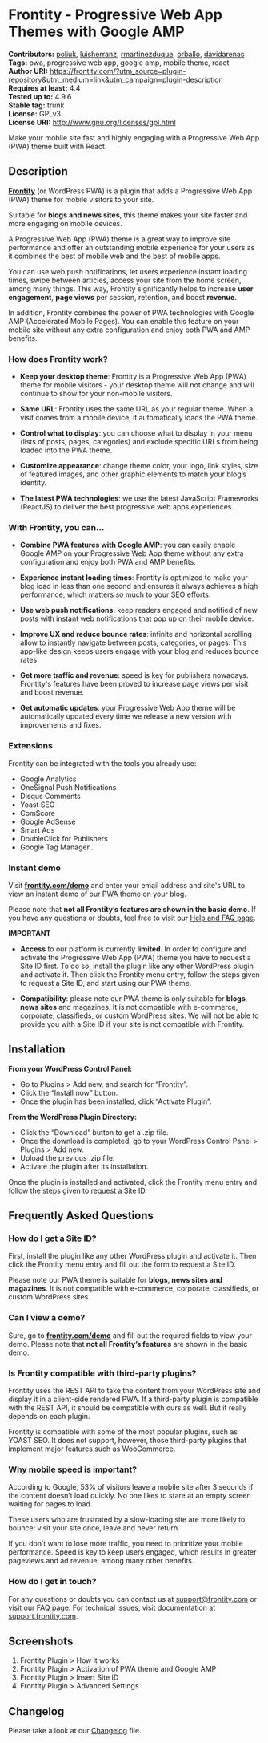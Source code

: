 # Frontity - Progressive Web App Themes with Google AMP #
**Contributors:** [poliuk](https://profiles.wordpress.org/poliuk), [luisherranz](https://profiles.wordpress.org/luisherranz), [rmartinezduque](https://profiles.wordpress.org/rmartinezduque), [orballo](https://profiles.wordpress.org/orballo), [davidarenas](https://profiles.wordpress.org/davidarenas)  
**Tags:** pwa, progressive web app, google amp, mobile theme, react  
**Author URI:** https://frontity.com/?utm_source=plugin-repository&utm_medium=link&utm_campaign=plugin-description  
**Requires at least:** 4.4  
**Tested up to:** 4.9.6  
**Stable tag:** trunk  
**License:** GPLv3  
**License URI:** http://www.gnu.org/licenses/gpl.html  

Make your mobile site fast and highly engaging with a Progressive Web App (PWA) theme built with React.

## Description ##

**[Frontity](https://frontity.com/?utm_source=plugin-repository&utm_medium=link&utm_campaign=plugin-description)** (or WordPress PWA) is a plugin that adds a Progressive Web App (PWA) theme for mobile visitors to your site.

Suitable for **blogs and news sites**, this theme makes your site faster and more engaging on mobile devices.

A Progressive Web App (PWA) theme is a great way to improve site performance and offer an outstanding mobile experience for your users as it combines the best of mobile web and the best of mobile apps.

You can use web push notifications, let users experience instant loading times, swipe between articles, access your site from the home screen, among many things. This way, Frontity significantly helps to increase **user engagement**, **page views** per session, retention, and boost **revenue**.

In addition, Frontity combines the power of PWA technologies with Google AMP (Accelerated Mobile Pages). You can enable this feature on your mobile site without any extra configuration and enjoy both PWA and AMP benefits.

### How does Frontity work? ###

* **Keep your desktop theme**: Frontity is a Progressive Web App (PWA) theme for mobile visitors - your desktop theme will not change and will continue to show for your non-mobile visitors.

* **Same URL**: Frontity uses the same URL as your regular theme. When a visit comes from a mobile device, it automatically loads the PWA theme.

* **Control what to display**: you can choose what to display in your menu (lists of posts, pages, categories) and exclude specific URLs from being loaded into the PWA theme.

* **Customize appearance**: change theme color, your logo, link styles, size of featured images, and other graphic elements to match your blog’s identity.

* **The latest PWA technologies**: we use the latest JavaScript Frameworks (ReactJS) to deliver the best progressive web apps experiences.

### With Frontity, you can... ###

* **Combine PWA features with Google AMP**: you can easily enable Google AMP on your Progressive Web App theme without any extra configuration and enjoy both PWA and AMP benefits.

* **Experience instant loading times**: Frontity is optimized to make your blog load in less than one second and ensures it always achieves a high performance, which matters so much to your SEO efforts.

* **Use web push notifications**: keep readers engaged and notified of new posts with instant web notifications that pop up on their mobile device.

* **Improve UX and reduce bounce rates**: infinite and horizontal scrolling allow to instantly navigate between posts, categories, or pages. This app-like design keeps users engage with your blog and reduces bounce rates. 

* **Get more traffic and revenue**: speed is key for publishers nowadays. Frontity's features have been proved to increase page views per visit and boost revenue.

* **Get automatic updates**: your Progressive Web App theme will be automatically updated every time we release a new version with improvements and fixes.

### Extensions ###

Frontity can be integrated with the tools you already use:

* Google Analytics
* OneSignal Push Notifications
* Disqus Comments
* Yoast SEO
* ComScore
* Google AdSense
* Smart Ads
* DoubleClick for Publishers
* Google Tag Manager...

### Instant demo ###

Visit **[frontity.com/demo](https://frontity.com/demo?utm_source=plugin-repository&utm_medium=demo-link&utm_campaign=plugin-description)** and enter your email address and site's URL to view an instant demo of our PWA theme on your blog.

Please note that **not all Frontity’s features are shown in the basic demo**. If you have any questions or doubts, feel free to visit our [Help and FAQ page](https://frontity.com/get-help?utm_source=plugin-repository&utm_medium=link&utm_campaign=plugin-description).

<strong>IMPORTANT</strong>

* **Access** to our platform is currently **limited**. In order to configure and activate the Progressive Web App (PWA) theme you have to request a Site ID first. To do so, install the plugin like any other WordPress plugin and activate it. Then click the Frontity menu entry, follow the steps given to request a Site ID, and start using our PWA theme.

* **Compatibility**: please note our PWA theme is only suitable for **blogs**, **news sites** and magazines. It is not compatible with e-commerce, corporate, classifieds, or custom WordPress sites. We will not be able to provide you with a Site ID if your site is not compatible with Frontity.

## Installation ##

**From your WordPress Control Panel:**

- Go to Plugins > Add new, and search for “Frontity”.
- Click the “Install now” button.
- Once the plugin has been installed, click “Activate Plugin”.

**From the WordPress Plugin Directory:**

- Click the “Download” button to get a .zip file.
- Once the download is completed, go to your WordPress Control Panel > Plugins > Add new.
- Upload the previous .zip file.
- Activate the plugin after its installation.

Once the plugin is installed and activated, click the Frontity menu entry and follow the steps given to request a Site ID.

## Frequently Asked Questions ##

### How do I get a Site ID? ###

First, install the plugin like any other WordPress plugin and activate it. Then click the Frontity menu entry and fill out the form to request a Site ID.

Please note our PWA theme is suitable for **blogs, news sites and magazines**. It is not compatible with e-commerce, corporate, classifieds, or custom WordPress sites.

### Can I view a demo? ###

Sure, go to **[frontity.com/demo](https://frontity.com/demo?utm_source=plugin-repository&utm_medium=demo-link&utm_campaign=plugin-description)** and fill out the required fields to view your demo. Please note that **not all Frontity’s features** are shown in the basic demo.

### Is Frontity compatible with third-party plugins? ###

Frontity uses the REST API to take the content from your WordPress site and display it in a client-side rendered PWA. If a third-party plugin is compatible with the REST API, it should be compatible with ours as well. But it really depends on each plugin.

Frontity is compatible with some of the most popular plugins, such as YOAST SEO. It does not support, however, those third-party plugins that implement major features such as WooCommerce.

### Why mobile speed is important? ###

According to Google, 53% of visitors leave a mobile site after 3 seconds if the content doesn’t load quickly. No one likes to stare at an empty screen waiting for pages to load.

These users who are frustrated by a slow-loading site are more likely to bounce: visit your site once, leave and never return.

If you don’t want to lose more traffic, you need to prioritize your mobile performance. Speed is key to keep users engaged, which results in greater pageviews and ad revenue, among many other benefits.

### How do I get in touch? ###

For any questions or doubts you can contact us at support@frontity.com or visit our [FAQ page](https://frontity.com/get-help?utm_source=plugin-repository&utm_medium=link&utm_campaign=plugin-description). For technical issues, visit documentation at [support.frontity.com](https://support.frontity.com/).

## Screenshots ##
1. Frontity Plugin > How it works
2. Frontity Plugin > Activation of PWA theme and Google AMP
3. Frontity Plugin > Insert Site ID
4. Frontity Plugin > Advanced Settings

## Changelog ##

Please take a look at our [Changelog](https://github.com/frontity/wp-plugin/blob/master/CHANGELOG.md) file.
